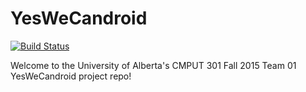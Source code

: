 # YesWeCandroid

[![Build Status](https://travis-ci.org/CMPUT301F15T01/YesWeCandroid.svg?branch=master)](https://travis-ci.org/CMPUT301F15T01/YesWeCandroid)

Welcome to the University of Alberta's CMPUT 301 Fall 2015 Team 01 YesWeCandroid project repo!
